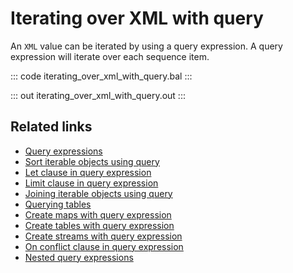 # Iterating over XML with query

An `XML` value can be iterated by using a query expression. A query expression will iterate over each sequence item.

::: code iterating_over_xml_with_query.bal :::

::: out iterating_over_xml_with_query.out :::

## Related links
- [Query expressions](/learn/by-example/query-expressions)
- [Sort iterable objects using query](/learn/by-example/sort-iterable-objects)
- [Let clause in query expression](/learn/by-example/let-clause)
- [Limit clause in query expression](/learn/by-example/limit-clause)
- [Joining iterable objects using query](/learn/by-example/joining-iterable-objects)
- [Querying tables](/learn/by-example/querying-tables)
- [Create maps with query expression](/learn/by-example/create-maps-with-query)
- [Create tables with query expression](/learn/by-example/create-tables-with-query)
- [Create streams with query expression](/learn/by-example/create-streams-with-query)
- [On conflict clause in query expression](/learn/by-example/on-conflict-clause)
- [Nested query expressions](/learn/by-example/nested-query-expressions)
